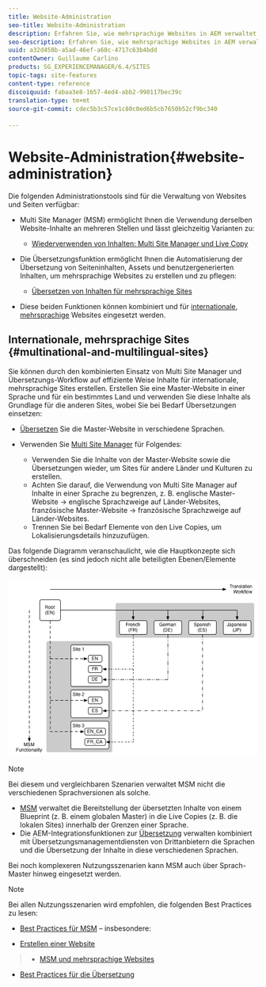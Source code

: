 ```yaml
---
title: Website-Administration
seo-title: Website-Administration
description: Erfahren Sie, wie mehrsprachige Websites in AEM verwaltet werden.
seo-description: Erfahren Sie, wie mehrsprachige Websites in AEM verwaltet werden.
uuid: a32d458b-a5ad-46ef-a68c-4717c63b4bdd
contentOwner: Guillaume Carlino
products: SG_EXPERIENCEMANAGER/6.4/SITES
topic-tags: site-features
content-type: reference
discoiquuid: fabaa3e8-1657-4ed4-abb2-990117bec39c
translation-type: tm+mt
source-git-commit: cdec5b3c57ce1c80c0ed6b5cb7650b52cf9bc340

---
```



# Website-Administration{#website-administration}

Die folgenden Administrationstools sind für die Verwaltung von Websites und Seiten verfügbar:

* Multi Site Manager (MSM) ermöglicht Ihnen die Verwendung derselben Website-Inhalte an mehreren Stellen und lässt gleichzeitig Varianten zu:

   * [Wiederverwenden von Inhalten: Multi Site Manager und Live Copy](/help/sites-administering/msm.md)

* Die Übersetzungsfunktion ermöglicht Ihnen die Automatisierung der Übersetzung von Seiteninhalten, Assets und benutzergenerierten Inhalten, um mehrsprachige Websites zu erstellen und zu pflegen:

   * [Übersetzen von Inhalten für mehrsprachige Sites](/help/sites-administering/translation.md)

* Diese beiden Funktionen können kombiniert und für [internationale, mehrsprachige](#multinational-and-multilingual-sites) Websites eingesetzt werden.

## Internationale, mehrsprachige Sites {#multinational-and-multilingual-sites}

Sie können durch den kombinierten Einsatz von Multi Site Manager und Übersetzungs-Workflow auf effiziente Weise Inhalte für internationale, mehrsprachige Sites erstellen. Erstellen Sie eine Master-Website in einer Sprache und für ein bestimmtes Land und verwenden Sie diese Inhalte als Grundlage für die anderen Sites, wobei Sie bei Bedarf Übersetzungen einsetzen:

* [Übersetzen](/help/sites-administering/translation.md) Sie die Master-Website in verschiedene Sprachen.

* Verwenden Sie [Multi Site Manager](/help/sites-administering/msm.md) für Folgendes:

   * Verwenden Sie die Inhalte von der Master-Website sowie die Übersetzungen wieder, um Sites für andere Länder und Kulturen zu erstellen.
   * Achten Sie darauf, die Verwendung von Multi Site Manager auf Inhalte in einer Sprache zu begrenzen, z. B. englische Master-Website -> englische Sprachzweige auf Länder-Websites, französische Master-Website -> französische Sprachzweige auf Länder-Websites.
   * Trennen Sie bei Bedarf Elemente von den Live Copies, um Lokalisierungsdetails hinzuzufügen.

Das folgende Diagramm veranschaulicht, wie die Hauptkonzepte sich überschneiden (es sind jedoch nicht alle beteiligten Ebenen/Elemente dargestellt):

![chlimage_1-71](assets/chlimage_1-71.png)

>[!NOTE]
>
>Bei diesem und vergleichbaren Szenarien verwaltet MSM nicht die verschiedenen Sprachversionen als solche.
>
>* [MSM](/help/sites-administering/msm.md) verwaltet die Bereitstellung der übersetzten Inhalte von einem Blueprint (z. B. einem globalen Master) in die Live Copies (z. B. die lokalen Sites) innerhalb der Grenzen einer Sprache.
>* Die AEM-Integrationsfunktionen zur [Übersetzung](/help/sites-administering/translation.md) verwalten kombiniert mit Übersetzungsmanagementdiensten von Drittanbietern die Sprachen und die Übersetzung der Inhalte in diese verschiedenen Sprachen.
>
>
Bei noch komplexeren Nutzungsszenarien kann MSM auch über Sprach-Master hinweg eingesetzt werden.

>[!NOTE]
>
>Bei allen Nutzungsszenarien wird empfohlen, die folgenden Best Practices zu lesen:
>
>* [Best Practices für MSM](/help/sites-administering/msm-best-practices.md) – insbesondere:
   >
   >  
* [Erstellen einer Website](/help/sites-administering/msm-best-practices.md#create-site)
>  * [MSM und mehrsprachige Websites](/help/sites-administering/msm-best-practices.md#msm-and-multilingual-websites)
   >
   >
* [Best Practices für die Übersetzung](/help/sites-administering/tc-bp.md)

